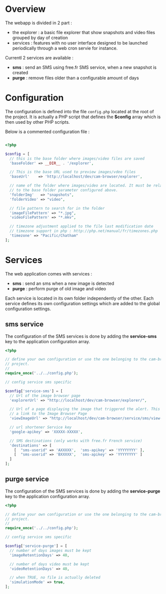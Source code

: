 # Overview

The webapp is divided in 2 part :

- the explorer : a basic file explorer that show snapshots and video files grouped
by day of creation
- services : features with no user interface designed to be launched periodically
through a web cron servie for instance.

Currentl 2 services are available :

- **sms** : send an SMS using free.fr SMS service, when a new snapshot is created
- **purge** : remove files older than a configurable amount of days

# Configuration

The configuration is defined into the file `config.php` located at the root of the project. It is actually a PHP script that defines the **$config** array which is then used by other PHP scripts.

Below is a commented configuration file :

```php

<?php

$config = [
  // this is the base folder where images/video files are saved
  'baseFolder' => __DIR__ . '/explorer',

  // This is the base URL used to preview images/vdeo files
  'baseUrl'    => 'http://localhost/dev/cam-browser/explorer',

  // name of the folder where images/video are located. It must be relative
  // to the base folder parameter configured above.
  'folderImg'   => "snapshots",
  'folderVideo' => "video",

  // file pattern to search for in the folder
  'imageFilePattern' => "*.jpg",
  'videoFilePattern' => "*.mkv",

  // timezone adjustment applied to the file last modification date
  // timezone support in php : http://php.net/manual/fr/timezones.php
  'timezone' => "Pacific/Chatham"
];
```

# Services

The web application comes with services :

- **sms** : send an sms when a new image is detected
- **purge** : perform purge of old image and video

Each service is located in its own folder independently of the other. Each service defines its own configuration settings which are added to the global configuration settings.

## sms service

The configuration of the SMS services is done by adding the **service-sms** key to the application configuration array.

```php
<?php

// define your own configuration or use the one belonging to the cam-browser
// project.
//
require_once('../../config.php');

// config service sms specific

$config['service-sms'] = [
  // Url of the image browser page
  'explorerUrl' => "http://localhost/dev/cam-browser/explorer/",

  // Url of a page displaying the image that triggered the alert. This page includes
  // a link to the Image Browser Page
  'viewImageUrl' => "http://localhost/dev/cam-browser/service/sms/view-image.php/",

  // url shortener Service key
  'google-apikey' => 'XXXXX-XXXXX',

  // SMS destinations (only works with free.fr French service)
  'destinations' => [
    [  "sms-userid" => 'AXXXXX',  'sms-apikey' => 'YYYYYYYY' ],
    [  "sms-userid" => 'BXXXXX',  'sms-apikey' => 'YYYYYYYY' ]
  ]
];
```
## purge service

The configuration of the SMS services is done by adding the **service-purge** key to the application configuration array.

```php
<?php

// define your own configuration or use the one belonging to the cam-browser
// project.
//
require_once('../../config.php');

// config service sms specific

$config['service-purge'] = [
  // number of days images must be kept
  'imageRetentionDays' => 40,

  // number of days video must be kept
  'videoRetentionDays' => 40,

  // when TRUE, no file is actually deleted
  'simulationMode' => true,
];
```
